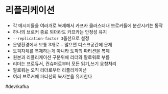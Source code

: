 # 리플리케이션 
* 각 메시지들을 여러개로 복제해서 카프카 클러스터내 브로커들에 분산시키는 동작 
* 하나의 브로커 종료 되더라도 카프카는 안정성 유지 
* `--replication-factor 3`옵션으로 설정
* 운영환경에서 보통 3개로... 많으면 디스크공간에 문제  
* 토픽자체를 복제하는게 아니라 토픽의 파티션을 복제 
* 원본과 리플리케이션 구분위해 리더와 팔로워로 부름 
* 리더는 프로듀서, 컨슈머로부터 모든 읽기,쓰기 요청처리
* 팔로워는 오직 리더로부터 리플리케이션 
* 여러 브로커에 파티션의 복사본을 유지한다 

#dev/kafka